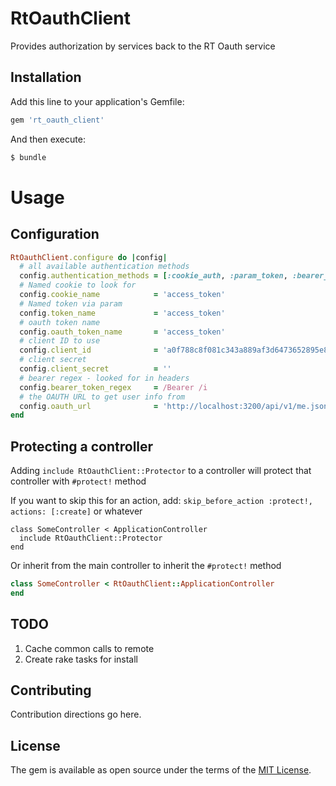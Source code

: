 # RtOauthClient

Provides authorization by services back to the RT Oauth service


## Installation
Add this line to your application's Gemfile:

```ruby
gem 'rt_oauth_client'
```

And then execute:
```bash
$ bundle
```

# Usage

## Configuration

```ruby
RtOauthClient.configure do |config|
  # all available authentication methods
  config.authentication_methods = [:cookie_auth, :param_token, :bearer_token]
  # Named cookie to look for
  config.cookie_name            = 'access_token'
  # Named token via param
  config.token_name             = 'access_token'
  # oauth token name
  config.oauth_token_name       = 'access_token'
  # client ID to use
  config.client_id              = 'a0f788c8f081c343a889af3d6473652895e871f34a8ac17a29dd036b7b2919af'
  # client secret
  config.client_secret          = ''
  # bearer regex - looked for in headers
  config.bearer_token_regex     = /Bearer /i
  # the OAUTH URL to get user info from
  config.oauth_url              = 'http://localhost:3200/api/v1/me.json'
end

```

## Protecting a controller

Adding `include RtOauthClient::Protector` to a controller will protect that controller with `#protect!` method

If you want to skip this for an action, add: `skip_before_action :protect!, actions: [:create]` or whatever

```
class SomeController < ApplicationController
  include RtOauthClient::Protector
end
```

Or inherit from the main controller to inherit the `#protect!` method

```ruby 
class SomeController < RtOauthClient::ApplicationController
end

```

## TODO

1. Cache common calls to remote
1. Create rake tasks for install 

## Contributing
Contribution directions go here.

## License
The gem is available as open source under the terms of the [MIT License](http://opensource.org/licenses/MIT).
